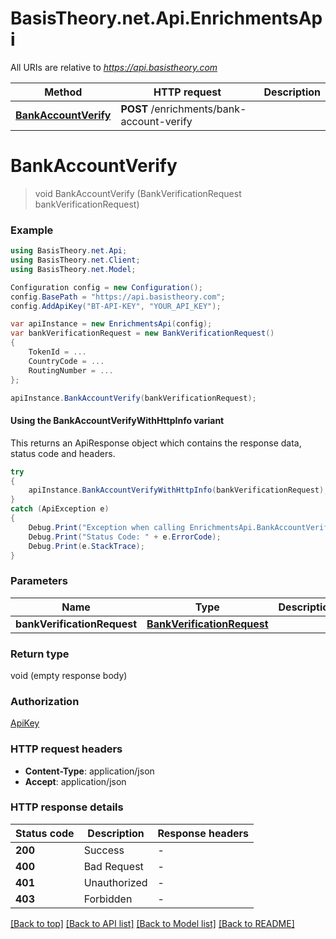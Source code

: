 # BasisTheory.net.Api.EnrichmentsApi

All URIs are relative to *https://api.basistheory.com*

| Method | HTTP request | Description |
|--------|--------------|-------------|
| [**BankAccountVerify**](EnrichmentsApi.md#bankaccountverify) | **POST** /enrichments/bank-account-verify |  |

<a name="bankaccountverify"></a>
# **BankAccountVerify**
> void BankAccountVerify (BankVerificationRequest bankVerificationRequest)



### Example
```csharp
using BasisTheory.net.Api;
using BasisTheory.net.Client;
using BasisTheory.net.Model;

Configuration config = new Configuration();
config.BasePath = "https://api.basistheory.com";
config.AddApiKey("BT-API-KEY", "YOUR_API_KEY");

var apiInstance = new EnrichmentsApi(config);
var bankVerificationRequest = new BankVerificationRequest()
{
    TokenId = ...
    CountryCode = ...
    RoutingNumber = ...
};

apiInstance.BankAccountVerify(bankVerificationRequest);
```

#### Using the BankAccountVerifyWithHttpInfo variant
This returns an ApiResponse object which contains the response data, status code and headers.

```csharp
try
{
    apiInstance.BankAccountVerifyWithHttpInfo(bankVerificationRequest);
}
catch (ApiException e)
{
    Debug.Print("Exception when calling EnrichmentsApi.BankAccountVerifyWithHttpInfo: " + e.Message);
    Debug.Print("Status Code: " + e.ErrorCode);
    Debug.Print(e.StackTrace);
}
```

### Parameters

| Name | Type | Description | Notes |
|------|------|-------------|-------|
| **bankVerificationRequest** | [**BankVerificationRequest**](BankVerificationRequest.md) |  |  |

### Return type

void (empty response body)

### Authorization

[ApiKey](../README.md#ApiKey)

### HTTP request headers

 - **Content-Type**: application/json
 - **Accept**: application/json


### HTTP response details
| Status code | Description | Response headers |
|-------------|-------------|------------------|
| **200** | Success |  -  |
| **400** | Bad Request |  -  |
| **401** | Unauthorized |  -  |
| **403** | Forbidden |  -  |

[[Back to top]](#) [[Back to API list]](../README.md#documentation-for-api-endpoints) [[Back to Model list]](../README.md#documentation-for-models) [[Back to README]](../README.md)

